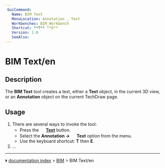 ```yaml
---
 GuiCommand:
   Name: BIM Text
   MenuLocation: Annotation , Text
   Workbenches: BIM_Workbench
   Shortcut: **T** **E**
   Version: 1.0
   SeeAlso: 
---
```


# BIM Text/en

## Description

The **BIM Text** tool creates a text, either a **Text** object, in the current 3D view, or an **Annotation** object on the current TechDraw page.

## Usage

1.  There are several ways to invoke the tool:
    -   Press the **<img src="images/BIM_Text.svg" width=16px> [Text](BIM_Text.md)** button.
    -   Select the **Annotation → <img src="images/BIM_Text.svg" width=16px> Text** option from the menu.
    -   Use the keyboard shortcut: **T** then **E**.
2.  \...



---
⏵ [documentation index](../README.md) > [BIM](BIM_Workbench.md) > BIM Text/en
